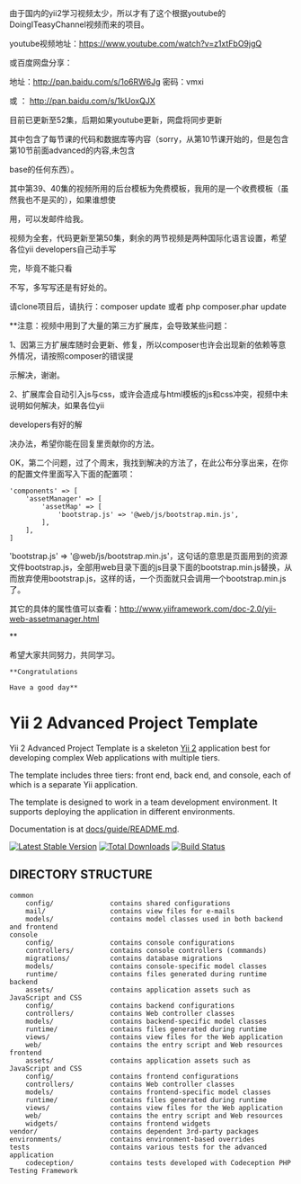 
由于国内的yii2学习视频太少，所以才有了这个根据youtube的DoingITeasyChannel视频而来的项目。


youtube视频地址：https://www.youtube.com/watch?v=z1xtFbO9jgQ

或百度网盘分享：

地址：http://pan.baidu.com/s/1o6RW6Jg 密码：vmxi 

或 ： http://pan.baidu.com/s/1kUoxQJX

目前已更新至52集，后期如果youtube更新，网盘将同步更新


其中包含了每节课的代码和数据库等内容（sorry，从第10节课开始的，但是包含第10节前面advanced的内容,未包含

base的任何东西）。

其中第39、40集的视频所用的后台模板为免费模板，我用的是一个收费模板（虽然我也不是买的），如果谁想使

用，可以发邮件给我。

视频为全套，代码更新至第50集，剩余的两节视频是两种国际化语言设置，希望各位yii developers自己动手写

完，毕竟不能只看

不写，多写写还是有好处的。


请clone项目后，请执行：composer update 或者 php composer.phar update

**注意：视频中用到了大量的第三方扩展库，会导致某些问题：

1、因第三方扩展库随时会更新、修复，所以composer也许会出现新的依赖等意外情况，请按照composer的错误提

示解决，谢谢。


2、扩展库会自动引入js与css，或许会造成与html模板的js和css冲突，视频中未说明如何解决，如果各位yii 

developers有好的解

决办法，希望你能在回复里贡献你的方法。

OK，第二个问题，过了个周末，我找到解决的方法了，在此公布分享出来，在你的配置文件里面写入下面的配置项：

    'components' => [
        'assetManager' => [
            'assetMap' => [
                'bootstrap.js' => '@web/js/bootstrap.min.js',
            ],
        ],
    ]

'bootstrap.js' => '@web/js/bootstrap.min.js'，这句话的意思是页面用到的资源文件bootstrap.js，全部用web目录下面的js目录下面的bootstrap.min.js替换，从而放弃使用bootstrap.js，这样的话，一个页面就只会调用一个bootstrap.min.js了。

其它的具体的属性值可以查看：http://www.yiiframework.com/doc-2.0/yii-web-assetmanager.html

**

希望大家共同努力，共同学习。

```
**Congratulations

Have a good day**
```









Yii 2 Advanced Project Template
===============================

Yii 2 Advanced Project Template is a skeleton [Yii 2](http://www.yiiframework.com/) application best for
developing complex Web applications with multiple tiers.

The template includes three tiers: front end, back end, and console, each of which
is a separate Yii application.

The template is designed to work in a team development environment. It supports
deploying the application in different environments.

Documentation is at [docs/guide/README.md](docs/guide/README.md).

[![Latest Stable Version](https://poser.pugx.org/yiisoft/yii2-app-advanced/v/stable.png)](https://packagist.org/packages/yiisoft/yii2-app-advanced)
[![Total Downloads](https://poser.pugx.org/yiisoft/yii2-app-advanced/downloads.png)](https://packagist.org/packages/yiisoft/yii2-app-advanced)
[![Build Status](https://travis-ci.org/yiisoft/yii2-app-advanced.svg?branch=master)](https://travis-ci.org/yiisoft/yii2-app-advanced)

DIRECTORY STRUCTURE
-------------------

```
common
    config/              contains shared configurations
    mail/                contains view files for e-mails
    models/              contains model classes used in both backend and frontend
console
    config/              contains console configurations
    controllers/         contains console controllers (commands)
    migrations/          contains database migrations
    models/              contains console-specific model classes
    runtime/             contains files generated during runtime
backend
    assets/              contains application assets such as JavaScript and CSS
    config/              contains backend configurations
    controllers/         contains Web controller classes
    models/              contains backend-specific model classes
    runtime/             contains files generated during runtime
    views/               contains view files for the Web application
    web/                 contains the entry script and Web resources
frontend
    assets/              contains application assets such as JavaScript and CSS
    config/              contains frontend configurations
    controllers/         contains Web controller classes
    models/              contains frontend-specific model classes
    runtime/             contains files generated during runtime
    views/               contains view files for the Web application
    web/                 contains the entry script and Web resources
    widgets/             contains frontend widgets
vendor/                  contains dependent 3rd-party packages
environments/            contains environment-based overrides
tests                    contains various tests for the advanced application
    codeception/         contains tests developed with Codeception PHP Testing Framework
```
